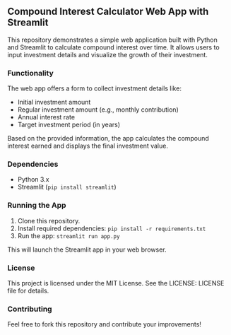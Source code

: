 ## Compound Interest Calculator Web App with Streamlit

This repository demonstrates a simple web application built with Python and Streamlit to calculate compound interest over time. It allows users to input investment details and visualize the growth of their investment.

### Functionality

The web app offers a form to collect investment details like:

* Initial investment amount
* Regular investment amount (e.g., monthly contribution)
* Annual interest rate
* Target investment period (in years)

Based on the provided information, the app calculates the compound interest earned and displays the final investment value. 

### Dependencies

* Python 3.x
* Streamlit (`pip install streamlit`)

### Running the App

1. Clone this repository.
2. Install required dependencies: `pip install -r requirements.txt`
3. Run the app: `streamlit run app.py`

This will launch the Streamlit app in your web browser.

### License

This project is licensed under the MIT License. See the LICENSE: LICENSE file for details.

### Contributing

Feel free to fork this repository and contribute your improvements!
